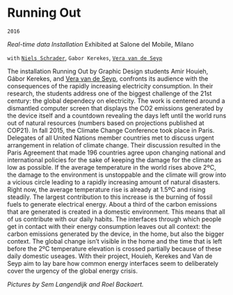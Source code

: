 Running Out
=======
`2016`

_Real-time data Installation_
Exhibited at Salone del Mobile, Milano

`with` [`Niels Schrader`](http://www.minddesign.info/), `Gabor Kerekes`, [`Vera van de Seyp`](http://veravandeseyp.com)

The installation Running Out by Graphic Design students Amir Houieh, Gábor Kerekes, and [Vera van de Seyp](http://veravandeseyp.com), confronts its audience with the consequences of the rapidly increasing electricity consumption. In their research, the students address one of the biggest challenge of the 21st century: the global dependecy on electricity.
The work is centered around a dismantled computer screen that displays the CO2 emissions generated by the device itself and a countdown revealing the days left until the world runs out of natural resources (numbers based on projections published at COP21).
In fall 2015, the Climate Change Conference took place in Paris. Delegates of all United Nations member countries met to discuss urgent arrangement in relation of climate change. Their discussion resulted in the Paris Agreement that made 196 countries agree upon changing national and international policies for the sake of keeping the damage for the climate as low as possible.
If the average temperature in the world rises above 2ºC, the damage to the environment is unstoppable and the climate will grow into a vicious circle leading to a rapidly increasing amount of natural disasters. Right now, the average temperature rise is already at 1.5ºC and rising steadily. The largest contribution to this increase is the burning of fossil fuels to generate electrical energy.
About a third of the carbon emissions that are generated is created in a domestic environment. This means that all of us contribute with our daily habits.
The interfaces through which people get in contact with their energy consumption leaves out all context: the carbon emissions generated by the device, in the home, but also the bigger context. The global change isn’t visible in the home and the time that is left before the 2ºC temperature elevation is crossed partially because of these daily domestic useages.
With their project, Houieh, Kerekes and Van de Seyp aim to lay bare how common energy interfaces seem to deliberately cover the urgency of the global energy crisis.

_Pictures by Sem Langendijk and Roel Backaert._


